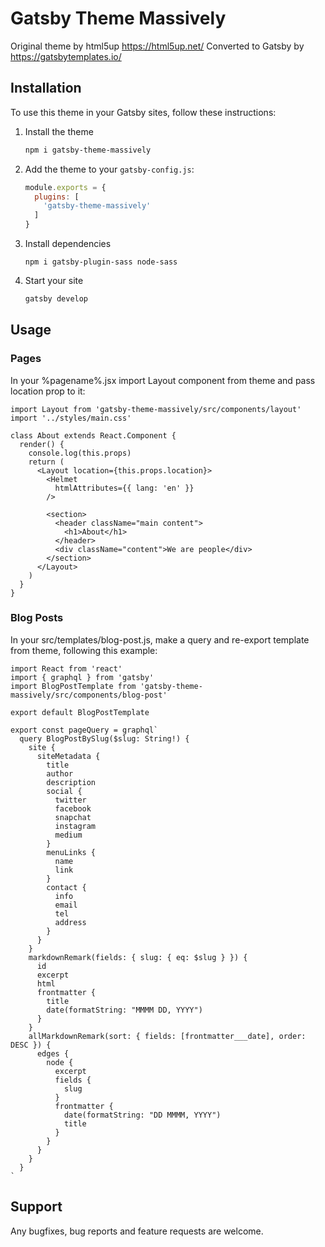 # Gatsby Theme Massively

Original theme by html5up https://html5up.net/
Converted to Gatsby by https://gatsbytemplates.io/

## Installation

To use this theme in your Gatsby sites, follow these instructions:

1.  Install the theme
    ```sh
    npm i gatsby-theme-massively
    ```

2.  Add the theme to your `gatsby-config.js`:
    ```js
    module.exports = {
      plugins: [
        'gatsby-theme-massively'
      ]
    }
    ```

3. Install dependencies

    ```
    npm i gatsby-plugin-sass node-sass
    ```

4.  Start your site
    ```sh
    gatsby develop
    ```

## Usage

### Pages

In your %pagename%.jsx import Layout component from theme and pass location prop to it:

```
import Layout from 'gatsby-theme-massively/src/components/layout'
import '../styles/main.css'

class About extends React.Component {
  render() {
    console.log(this.props)
    return (
      <Layout location={this.props.location}>
        <Helmet
          htmlAttributes={{ lang: 'en' }}
        />

        <section>
          <header className="main content">
            <h1>About</h1>
          </header>
          <div className="content">We are people</div>
        </section>
      </Layout>
    )
  }
}

```

### Blog Posts

In your src/templates/blog-post.js, make a query and re-export template from theme, following this example:

```
import React from 'react'
import { graphql } from 'gatsby'
import BlogPostTemplate from 'gatsby-theme-massively/src/components/blog-post'

export default BlogPostTemplate

export const pageQuery = graphql`
  query BlogPostBySlug($slug: String!) {
    site {
      siteMetadata {
        title
        author
        description
        social {
          twitter
          facebook
          snapchat
          instagram
          medium
        }
        menuLinks {
          name
          link
        }
        contact {
          info
          email
          tel
          address
        }
      }
    }
    markdownRemark(fields: { slug: { eq: $slug } }) {
      id
      excerpt
      html
      frontmatter {
        title
        date(formatString: "MMMM DD, YYYY")
      }
    }
    allMarkdownRemark(sort: { fields: [frontmatter___date], order: DESC }) {
      edges {
        node {
          excerpt
          fields {
            slug
          }
          frontmatter {
            date(formatString: "DD MMMM, YYYY")
            title
          }
        }
      }
    }
  }
`

```

## Support

Any bugfixes, bug reports and feature requests are welcome.
